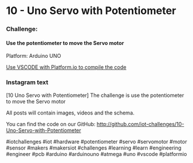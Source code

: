 # 10 - Uno Servo with Potentiometer
### Challenge:
#### Use the potentiometer to move the Servo motor

Platform: Arduino UNO

[Use VSCODE with Platform.io to compile the code](https://platformio.org/?ref=iotchallenges)

### Instagram text

[10 Uno Servo with Potentiometer]
The challenge is use the potentiometer to move the Servo motor

All posts will contain images, videos and the schema.

You can find the code on our GitHub:
http://github.com/iot-challenges/10-Uno-Servo-with-Potentiometer

#iotchallenges #iot #hardware #potentiometer #servo #servomotor #motor #sensor #makers #makersiot #challenges #learning #learn #engineering #engineer #pcb #arduino #arduinouno #atmega #uno #vscode #platformio